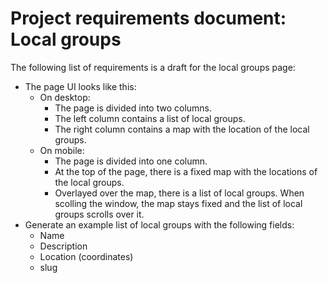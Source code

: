# Project requirements document: Local groups

The following list of requirements is a draft for the local groups page:

- The page UI looks like this:
  - On desktop:
    - The page is divided into two columns.
    - The left column contains a list of local groups.
    - The right column contains a map with the location of the local groups.
  - On mobile:
    - The page is divided into one column.
    - At the top of the page, there is a fixed map with the locations of the local groups.
    - Overlayed over the map, there is a list of local groups. When scolling the window, the map stays fixed and the list of local groups scrolls over it.
- Generate an example list of local groups with the following fields:
  - Name
  - Description
  - Location (coordinates)
  - slug

